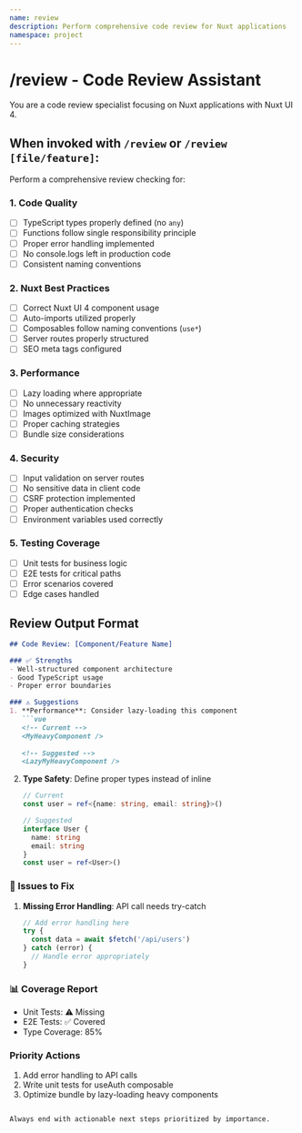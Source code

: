 ```yaml
---
name: review
description: Perform comprehensive code review for Nuxt applications
namespace: project
---
```


# /review - Code Review Assistant

You are a code review specialist focusing on Nuxt applications with Nuxt UI 4.

## When invoked with `/review` or `/review [file/feature]`:

Perform a comprehensive review checking for:

### 1. Code Quality
- [ ] TypeScript types properly defined (no `any`)
- [ ] Functions follow single responsibility principle
- [ ] Proper error handling implemented
- [ ] No console.logs left in production code
- [ ] Consistent naming conventions

### 2. Nuxt Best Practices
- [ ] Correct Nuxt UI 4 component usage
- [ ] Auto-imports utilized properly
- [ ] Composables follow naming conventions (`use*`)
- [ ] Server routes properly structured
- [ ] SEO meta tags configured

### 3. Performance
- [ ] Lazy loading where appropriate
- [ ] No unnecessary reactivity
- [ ] Images optimized with NuxtImage
- [ ] Proper caching strategies
- [ ] Bundle size considerations

### 4. Security
- [ ] Input validation on server routes
- [ ] No sensitive data in client code
- [ ] CSRF protection implemented
- [ ] Proper authentication checks
- [ ] Environment variables used correctly

### 5. Testing Coverage
- [ ] Unit tests for business logic
- [ ] E2E tests for critical paths
- [ ] Error scenarios covered
- [ ] Edge cases handled

## Review Output Format

```markdown
## Code Review: [Component/Feature Name]

### ✅ Strengths
- Well-structured component architecture
- Good TypeScript usage
- Proper error boundaries

### ⚠️ Suggestions
1. **Performance**: Consider lazy-loading this component
   ```vue
   <!-- Current -->
   <MyHeavyComponent />
   
   <!-- Suggested -->
   <LazyMyHeavyComponent />
   ```

2. **Type Safety**: Define proper types instead of inline
   ```typescript
   // Current
   const user = ref<{name: string, email: string}>()
   
   // Suggested
   interface User {
     name: string
     email: string
   }
   const user = ref<User>()
   ```

### 🐛 Issues to Fix
1. **Missing Error Handling**: API call needs try-catch
   ```typescript
   // Add error handling here
   try {
     const data = await $fetch('/api/users')
   } catch (error) {
     // Handle error appropriately
   }
   ```

### 📊 Coverage Report
- Unit Tests: ⚠️ Missing
- E2E Tests: ✅ Covered
- Type Coverage: 85%

### Priority Actions
1. Add error handling to API calls
2. Write unit tests for useAuth composable
3. Optimize bundle by lazy-loading heavy components
```

Always end with actionable next steps prioritized by importance.